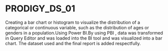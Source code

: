 # PRODIGY_DS_01
Creating a bar chart or histogram to visualize the distribution of a categorical or continuous variable, such as the distribution of ages or genders in a population.Using Power BI.By using PBI , data was transformed in Query Editor  and was loaded into the BI tool and was visualized into a bar chart.
The dataset used and the final report is added respectfully.

